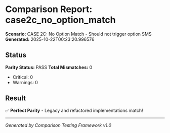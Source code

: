 # Comparison Report: case2c_no_option_match
**Scenario:** CASE 2C: No Option Match - Should not trigger option SMS
**Generated:** 2025-10-22T00:23:20.996576

## Status
**Parity Status:** PASS
**Total Mismatches:** 0
  - Critical: 0
  - Warnings: 0

## Result
✅ **Perfect Parity** - Legacy and refactored implementations match!

---
*Generated by Comparison Testing Framework v1.0*